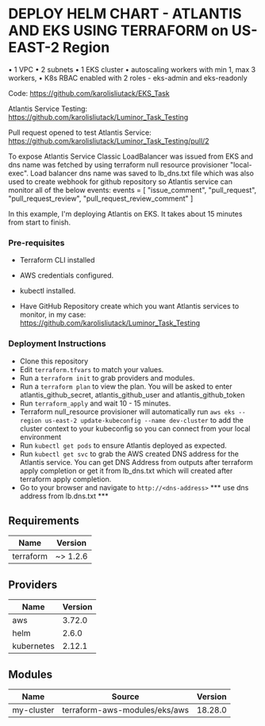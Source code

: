 # DEPLOY HELM CHART - ATLANTIS AND EKS USING TERRAFORM on US-EAST-2 Region
• 1 VPC
• 2 subnets
• 1 EKS cluster
• autoscaling workers with min 1, max 3 workers,
• K8s RBAC enabled with 2 roles - eks-admin and eks-readonly

Code: https://github.com/karolisliutack/EKS_Task

Atlantis Service Testing: https://github.com/karolisliutack/Luminor_Task_Testing

Pull request opened to test Atlantis Service: https://github.com/karolisliutack/Luminor_Task_Testing/pull/2

To expose Atlantis Service Classic LoadBalancer was issued from EKS and dns name was fetched by using terraform null resource   provisioner "local-exec". Load balancer dns name was saved to lb_dns.txt file which was also used to create webhook for github repository so Atlantis service can monitor all of the below events:
 events = [
    "issue_comment",
    "pull_request",
    "pull_request_review",
    "pull_request_review_comment"
  ]

 In this example, I'm deploying Atlantis on EKS. It takes about 15 minutes from start to finish. 
### Pre-requisites

* Terraform CLI installed
* AWS credentials configured.
* kubectl installed.

* Have GitHub Repository create which you want Atlantis services to monitor, in my case: https://github.com/karolisliutack/Luminor_Task_Testing

### Deployment Instructions
* Clone this repository
* Edit ```terraform.tfvars``` to match your values.
* Run a ```terraform init``` to grab providers and modules.
* Run a ```terraform plan``` to view the plan. You will be asked to enter atlantis_github_secret, atlantis_github_user and  atlantis_github_token
* Run  ```terraform_apply``` and wait 10 - 15 minutes. 
* Terraform null_resource provisioner will automatically run  ```aws eks --region us-east-2 update-kubeconfig --name dev-cluster``` to add the cluster context to your kubeconfig so you can connect from your local environment
* Run ```kubectl get pods``` to ensure Atlantis deployed as expected.
* Run ```kubectl get svc``` to grab the AWS created DNS address for the Atlantis service. You can get DNS Address from outputs after terraform apply completion or get it from lb_dns.txt which will created after terraform apply completion. 
* Go to your browser and navigate to ```http://<dns-address>``` *** use dns address from lb.dns.txt ***


## Requirements

| Name | Version |
|------|---------|
| terraform | ~> 1.2.6 |

## Providers

| Name | Version |
|------|---------|
| aws | 3.72.0 |
| helm | 2.6.0 |
| kubernetes | 2.12.1 |

## Modules

| Name | Source | Version |
|------|--------|---------|
| my-cluster | terraform-aws-modules/eks/aws | 18.28.0 |